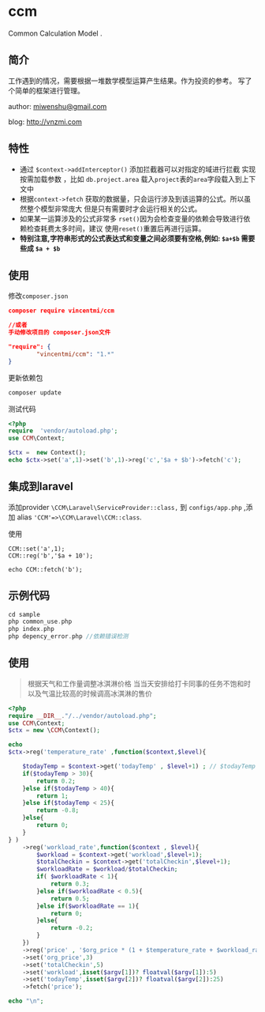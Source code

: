 # ccm
Common Calculation Model  . 

## 简介
工作遇到的情况，需要根据一堆数学模型运算产生结果。作为投资的参考。
写了个简单的框架进行管理。

author: miwenshu@gmail.com

blog: http://vnzmi.com

## 特性

- 通过 ```$context->addInterceptor()``` 添加拦截器可以对指定的域进行拦截
实现按需加载参数 ，比如  ```db.project.area``` 载入```project```表的```area```字段载入到上下文中
- 根据```context->fetch``` 获取的数据量，只会运行涉及到该运算的公式。所以虽然整个模型非常庞大
但是只有需要时才会运行相关的公式。
- 如果某一运算涉及的公式非常多 ```rset()```因为会检查变量的依赖会导致进行依赖检查耗费太多时间，建议
使用```reset()```重置后再进行运算。
- **特别注意,字符串形式的公式表达式和变量之间必须要有空格,例如: ```$a+$b``` 需要些成 ```$a + $b```**

## 使用

修改```composer.json```

```json
composer require vincentmi/ccm

//或者
手动修改项目的 composer.json文件

"require": {
    	"vincentmi/ccm": "1.*"
}

```
更新依赖包

```sh
composer update
```

测试代码

```php
<?php
require  'vendor/autoload.php';
use CCM\Context;

$ctx =  new Context();
echo $ctx->set('a',1)->set('b',1)->reg('c','$a + $b')->fetch('c');

```

## 集成到laravel

添加provider ```\CCM\Laravel\ServiceProvider::class,``` 到 ```configs/app.php```
,添加 alias ```'CCM'=>\CCM\Laravel\CCM::class```.

使用 

```
CCM::set('a',1);
CCM::reg('b','$a + 10');

echo CCM::fetch('b');
```


## 示例代码

```php
cd sample
php common_use.php
php index.php 
php depency_error.php //依赖错误检测
```

## 使用

> 根据天气和工作量调整冰淇淋价格
> 当当天安排给打卡同事的任务不饱和时以及气温比较高的时候调高冰淇淋的售价

```php
<?php
require __DIR__."/../vendor/autoload.php";
use CCM\Context;
$ctx = new \CCM\Context();

echo
$ctx->reg('temperature_rate' ,function($context,$level){

    $todayTemp = $context->get('todayTemp' , $level+1) ; // $todayTemp = fget('http://cnweathor.com/getToday')
    if($todayTemp > 30){
        return 0.2;
    }else if($todayTemp > 40){
        return 1;
    }else if($todayTemp < 25){
        return -0.8;
    }else{
        return 0;
    }
} )
    ->reg('workload_rate',function($context , $level){
        $workload = $context->get('workload',$level+1);
        $totalCheckin = $context->get('totalCheckin',$level+1);
        $workloadRate = $workload/$totalCheckin;
        if( $workloadRate < 1){
            return 0.3;
        }else if($workloadRate < 0.5){
            return 0.5;
        }else if($workloadRate == 1){
            return 0;
        }else{
            return -0.2;
        }
    })
    ->reg('price' , '$org_price * (1 + $temperature_rate + $workload_rate)')
    ->set('org_price',3)
    ->set('totalCheckin',5)
    ->set('workload',isset($argv[1])? floatval($argv[1]):5)
    ->set('todayTemp',isset($argv[2])? floatval($argv[2]):25)
    ->fetch('price');

echo "\n";

```